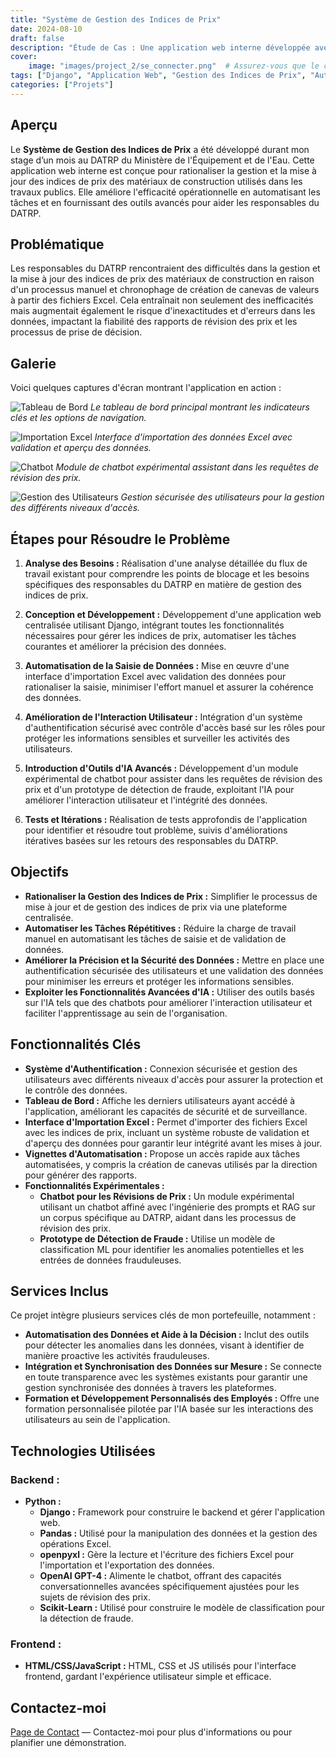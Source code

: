 ```yaml
---
title: "Système de Gestion des Indices de Prix"
date: 2024-08-10
draft: false
description: "Étude de Cas : Une application web interne développée avec Django pour gérer et mettre à jour les indices de prix des matériaux de construction dans le secteur des travaux publics."
cover:
    image: "images/project_2/se_connecter.png"  # Assurez-vous que le chemin est correct et que l'image existe dans le dossier spécifié
tags: ["Django", "Application Web", "Gestion des Indices de Prix", "Automatisation", "Chatbot"]
categories: ["Projets"]
---
```


## Aperçu

Le **Système de Gestion des Indices de Prix** a été développé durant mon stage d’un mois au DATRP du Ministère de l'Équipement et de l'Eau. Cette application web interne est conçue pour rationaliser la gestion et la mise à jour des indices de prix des matériaux de construction utilisés dans les travaux publics. Elle améliore l'efficacité opérationnelle en automatisant les tâches et en fournissant des outils avancés pour aider les responsables du DATRP.

## Problématique

Les responsables du DATRP rencontraient des difficultés dans la gestion et la mise à jour des indices de prix des matériaux de construction en raison d'un processus manuel et chronophage de création de canevas de valeurs à partir des fichiers Excel. Cela entraînait non seulement des inefficacités mais augmentait également le risque d'inexactitudes et d'erreurs dans les données, impactant la fiabilité des rapports de révision des prix et les processus de prise de décision.

## Galerie

Voici quelques captures d'écran montrant l'application en action :

![Tableau de Bord](/images/project_2/dashboard.png)
*Le tableau de bord principal montrant les indicateurs clés et les options de navigation.*

![Importation Excel](/images/project_2/importer.png)
*Interface d'importation des données Excel avec validation et aperçu des données.*

![Chatbot](/images/project_2/answer.png)
*Module de chatbot expérimental assistant dans les requêtes de révision des prix.*

![Gestion des Utilisateurs](/images/project_2/inscription.png)
*Gestion sécurisée des utilisateurs pour la gestion des différents niveaux d'accès.*

## Étapes pour Résoudre le Problème

1. **Analyse des Besoins :** Réalisation d'une analyse détaillée du flux de travail existant pour comprendre les points de blocage et les besoins spécifiques des responsables du DATRP en matière de gestion des indices de prix.
  
2. **Conception et Développement :** Développement d'une application web centralisée utilisant Django, intégrant toutes les fonctionnalités nécessaires pour gérer les indices de prix, automatiser les tâches courantes et améliorer la précision des données.

3. **Automatisation de la Saisie de Données :** Mise en œuvre d'une interface d'importation Excel avec validation des données pour rationaliser la saisie, minimiser l'effort manuel et assurer la cohérence des données.

4. **Amélioration de l'Interaction Utilisateur :** Intégration d'un système d'authentification sécurisé avec contrôle d'accès basé sur les rôles pour protéger les informations sensibles et surveiller les activités des utilisateurs.

5. **Introduction d'Outils d'IA Avancés :** Développement d'un module expérimental de chatbot pour assister dans les requêtes de révision des prix et d'un prototype de détection de fraude, exploitant l'IA pour améliorer l'interaction utilisateur et l'intégrité des données.

6. **Tests et Itérations :** Réalisation de tests approfondis de l'application pour identifier et résoudre tout problème, suivis d'améliorations itératives basées sur les retours des responsables du DATRP.

## Objectifs

- **Rationaliser la Gestion des Indices de Prix :** Simplifier le processus de mise à jour et de gestion des indices de prix via une plateforme centralisée.
- **Automatiser les Tâches Répétitives :** Réduire la charge de travail manuel en automatisant les tâches de saisie et de validation de données.
- **Améliorer la Précision et la Sécurité des Données :** Mettre en place une authentification sécurisée des utilisateurs et une validation des données pour minimiser les erreurs et protéger les informations sensibles.
- **Exploiter les Fonctionnalités Avancées d'IA :** Utiliser des outils basés sur l'IA tels que des chatbots pour améliorer l'interaction utilisateur et faciliter l'apprentissage au sein de l'organisation.

## Fonctionnalités Clés

- **Système d'Authentification :** Connexion sécurisée et gestion des utilisateurs avec différents niveaux d'accès pour assurer la protection et le contrôle des données.
- **Tableau de Bord :** Affiche les derniers utilisateurs ayant accédé à l'application, améliorant les capacités de sécurité et de surveillance.
- **Interface d'Importation Excel :** Permet d'importer des fichiers Excel avec les indices de prix, incluant un système robuste de validation et d'aperçu des données pour garantir leur intégrité avant les mises à jour.
- **Vignettes d'Automatisation :** Propose un accès rapide aux tâches automatisées, y compris la création de canevas utilisés par la direction pour générer des rapports.
- **Fonctionnalités Expérimentales :**
  - **Chatbot pour les Révisions de Prix :** Un module expérimental utilisant un chatbot affiné avec l'ingénierie des prompts et RAG sur un corpus spécifique au DATRP, aidant dans les processus de révision des prix.
  - **Prototype de Détection de Fraude :** Utilise un modèle de classification ML pour identifier les anomalies potentielles et les entrées de données frauduleuses.

## Services Inclus

Ce projet intègre plusieurs services clés de mon portefeuille, notamment :

- **Automatisation des Données et Aide à la Décision :** Inclut des outils pour détecter les anomalies dans les données, visant à identifier de manière proactive les activités frauduleuses.
- **Intégration et Synchronisation des Données sur Mesure :** Se connecte en toute transparence avec les systèmes existants pour garantir une gestion synchronisée des données à travers les plateformes.
- **Formation et Développement Personnalisés des Employés :** Offre une formation personnalisée pilotée par l'IA basée sur les interactions des utilisateurs au sein de l'application.

## Technologies Utilisées

### Backend :
- **Python :**
  - **Django :** Framework pour construire le backend et gérer l'application web.
  - **Pandas :** Utilisé pour la manipulation des données et la gestion des opérations Excel.
  - **openpyxl :** Gère la lecture et l'écriture des fichiers Excel pour l'importation et l'exportation des données.
  - **OpenAI GPT-4 :** Alimente le chatbot, offrant des capacités conversationnelles avancées spécifiquement ajustées pour les sujets de révision des prix.
  - **Scikit-Learn :** Utilisé pour construire le modèle de classification pour la détection de fraude.

### Frontend :
- **HTML/CSS/JavaScript :** HTML, CSS et JS utilisés pour l'interface frontend, gardant l'expérience utilisateur simple et efficace.


<!-- 
### Coût Total Estimé et Délai

Pour un package complet incluant toutes les fonctionnalités et services décrits, le coût total estimé varie de **1 250 $ à 2 700 $**, avec un délai de réalisation approximatif de **5 à 8 semaines**, incluant les révisions et les tests.

Voici une répartition détaillée des services inclus :

| Service                              | Tarif                   | Délai       | Révisions                                       |
|--------------------------------------|-------------------------|-------------|-------------------------------------------------|
| Automatisation des Données et Aide à la Décision | 600 $ - 1 200 $ par installation | 2-4 semaines | Jusqu'à 2 révisions pour les ajustements du modèle |
| Intégration et Synchronisation des Données | 100 $ - 300 $ par intégration | 1 semaine | Jusqu'à 2 révisions pour les ajustements mineurs |
| Formation Personnalisée et Développement | 500 $ - 1 200 $ par installation | 2-3 semaines | Inclut jusqu'à 2 révisions pour le contenu de la formation ou les ajustements du programme |
| **Hébergement et Maintenance**        | 50 $ - 150 $ par mois    | En continu  | Inclut les mises à jour de routine et le support |

Ces tarifs incluent tous les services et fonctionnalités nécessaires pour assurer un système entièrement fonctionnel et robuste adapté aux besoins du DATRP du Ministère de l'Équipement et de l'Eau. -->

## Contactez-moi

[Page de Contact](../../contact) — Contactez-moi pour plus d'informations ou pour planifier une démonstration.
